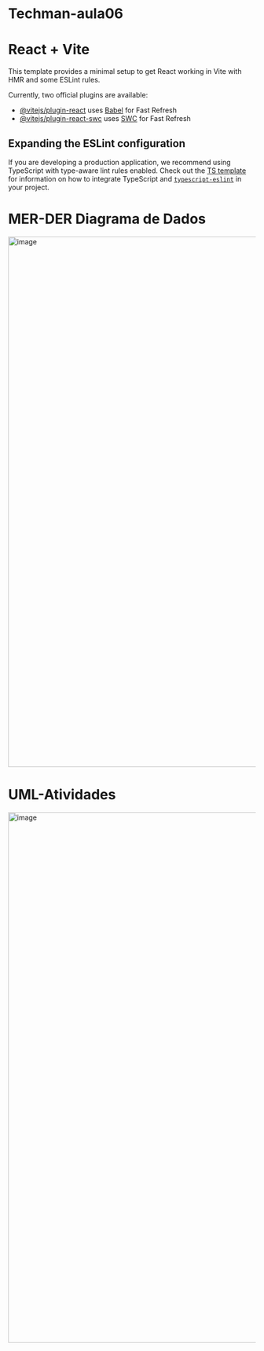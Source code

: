 # Techman-aula06

# React + Vite

This template provides a minimal setup to get React working in Vite with HMR and some ESLint rules.

Currently, two official plugins are available:

- [@vitejs/plugin-react](https://github.com/vitejs/vite-plugin-react/blob/main/packages/plugin-react) uses [Babel](https://babeljs.io/) for Fast Refresh
- [@vitejs/plugin-react-swc](https://github.com/vitejs/vite-plugin-react/blob/main/packages/plugin-react-swc) uses [SWC](https://swc.rs/) for Fast Refresh

## Expanding the ESLint configuration

If you are developing a production application, we recommend using TypeScript with type-aware lint rules enabled. Check out the [TS template](https://github.com/vitejs/vite/tree/main/packages/create-vite/template-react-ts) for information on how to integrate TypeScript and [`typescript-eslint`](https://typescript-eslint.io) in your project.

# MER-DER Diagrama de Dados
<img width="1920" height="1080" alt="image" src="https://github.com/user-attachments/assets/03e70023-d75a-417c-8f77-6807cb199295" />

# UML-Atividades
<img width="1920" height="1080" alt="image" src="https://github.com/user-attachments/assets/44dd4785-f52e-4019-9184-22db6213a85d" />
